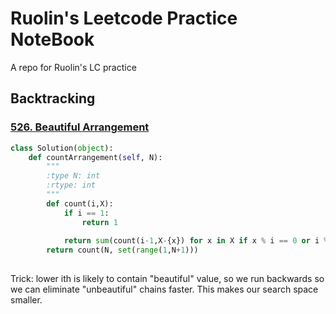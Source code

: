 # Ruolin's Leetcode Practice NoteBook
A repo for Ruolin's LC practice

## Backtracking
### [526. Beautiful Arrangement](https://leetcode.com/problems/beautiful-arrangement/description/)
```python
class Solution(object):
    def countArrangement(self, N):
        """
        :type N: int
        :rtype: int
        """
        def count(i,X):
            if i == 1:
                return 1
            
            return sum(count(i-1,X-{x}) for x in X if x % i == 0 or i % x == 0)
        return count(N, set(range(1,N+1)))
                
```
Trick: lower ith is likely to contain "beautiful" value, so we run backwards so we can eliminate "unbeautiful" chains faster. This makes our search space smaller. 
